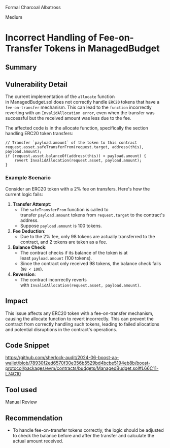 Formal Charcoal Albatross

Medium

# Incorrect Handling of Fee-on-Transfer Tokens in ManagedBudget

## Summary

## Vulnerability Detail

The current implementation of the `allocate` function in ManagedBudget.sol does not correctly handle `ERC20` tokens that have a `fee-on-transfer` mechanism. This can lead to the `function` incorrectly reverting with an `InvalidAllocation error`, even when the transfer was successful but the received amount was less due to the fee.

The affected code is in the allocate function, specifically the section handling ERC20 token transfers:
```solidity
// Transfer `payload.amount` of the token to this contract
request.asset.safeTransferFrom(request.target, address(this), payload.amount);
if (request.asset.balanceOf(address(this)) < payload.amount) {
    revert InvalidAllocation(request.asset, payload.amount);
}

```
### **Example Scenario**

Consider an ERC20 token with a 2% fee on transfers. Here's how the current logic fails:

1. **Transfer Attempt**:
    - The `safeTransferFrom` function is called to transfer `payload.amount` tokens from `request.target` to the contract's address.
    - Suppose `payload.amount` is 100 tokens.
2. **Fee Deduction**:
    - Due to the 2% fee, only 98 tokens are actually transferred to the contract, and 2 tokens are taken as a fee.
3. **Balance Check**:
    - The contract checks if its balance of the token is at least `payload.amount` (100 tokens).
    - Since the contract only received 98 tokens, the balance check fails (`98 < 100`).
4. **Reversion**:
    - The contract incorrectly reverts with `InvalidAllocation(request.asset, payload.amount)`.

## Impact

This issue affects any ERC20 token with a fee-on-transfer mechanism, causing the allocate function to revert incorrectly. This can prevent the contract from correctly handling such tokens, leading to failed allocations and potential disruptions in the contract's operations.

## Code Snippet

https://github.com/sherlock-audit/2024-06-boost-aa-wallet/blob/78930f2ed6570f30e356b5529bd4bcbe5194eb8b/boost-protocol/packages/evm/contracts/budgets/ManagedBudget.sol#L66C11-L74C10

## Tool used

Manual Review

## Recommendation
* To handle fee-on-transfer tokens correctly, the logic should be adjusted to check the balance before and after the transfer and calculate the actual amount received.
